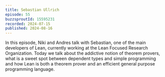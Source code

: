 ```yaml
---
title: Sebastian Ullrich
episode: 55
buzzsproutId: 15595231
recorded: 2024-07-15
published: 2024-08-16
---
```

In this episode, Niki and Andres talk with Sebastian, one of the main developers of Lean, currently working at the Lean Focused Research Organization. Today we talk about the addictive notion of theorem provers, what is a sweet spot between dependent types and simple programming and how Lean is both a theorem prover and an efficient general purpose programming language. 
